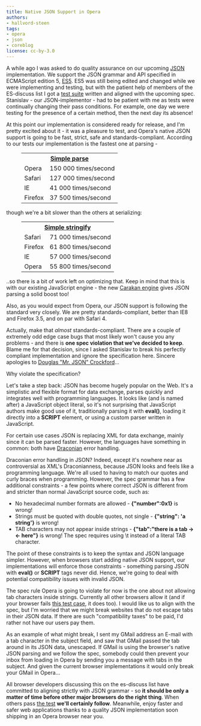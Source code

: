 ```yaml
---
title: Native JSON Support in Opera
authors:
- hallvord-steen
tags:
- opera
- json
- coreblog
license: cc-by-3.0
---
```

A while ago I was asked to do quality assurance on our upcoming <a href="http://en.wikipedia.org/wiki/JSON" target="_blank">JSON</a> implementation. We support the JSON grammar and API specified in ECMAScript edition 5, <a href="http://www.ecmascript.org/docs/tc39-2009-043.pdf" target="_blank">ES5</a>. ES5 was still being edited and changed while we were implementing and testing, but with the patient help of members of the ES-discuss list I got a <a href="http://testsuites.opera.com/JSON/" target="_blank">test suite</a> written and aligned with the upcoming spec. Stanislav - our JSON-implementor - had to be patient with me as tests were continually changing their pass conditions. For example, one day we were testing for the presence of a certain method, then the next day its absence!

At this point our implementation is considered ready for release, and I&#39;m pretty excited about it - it was a pleasure to test, and Opera&#39;s native JSON support is going to be fast, strict, safe and standards-compliant. According to our tests our implementation is the fastest one at parsing -

<figure block="figure">
<table><tr><th colspan="2"><a href="http://testsuites.opera.com/JSON/performance/001.html" target="_blank">Simple parse</a></th></tr>
<tr><td>Opera</td><td>150 000 times/second</td></tr>
<tr><td>Safari</td><td>127 000 times/second</td></tr>
<tr><td>IE</td><td>41 000 times/second</td></tr>
<tr><td>Firefox</td><td>37 500 times/second</td></tr></table>
</figure>

though we&#39;re a bit slower than the others at serializing:

<figure block="figure">
<table><tr><th colspan="2"><a href="http://testsuites.opera.com/JSON/performance/002.html" target="_blank">Simple stringify</a></th></tr>
<tr><td>Safari</td><td>71 000 times/second</td></tr>
<tr><td>Firefox</td><td>61 800 times/second</td></tr>
<tr><td>IE</td><td>57 000 times/second</td></tr>
<tr><td>Opera</td><td>55 800 times/second</td></tr></table>
</figure>

..so there is a bit of work left on optimizing that. Keep in mind that this is with our existing JavaScript engine - the new <a href="http://my.opera.com/core/blog/2009/02/04/carakan" target="_blank">Carakan engine</a> gives JSON parsing a solid boost too!

Also, as you would expect from Opera, our JSON support is following the standard very closely. We are pretty standards-compliant, better than IE8 and Firefox 3.5, and on par with Safari 4.

Actually, make that <i>almost</i> standards-compliant. There are a couple of extremely odd edge case bugs that most likely won&#39;t cause you any problems - and there is <strong>one spec violation that we&#39;ve decided to keep</strong>. Blame me for that decision, since I asked Stanislav to break his perfectly compliant implementation and ignore the specification here. Sincere apologies to <a href="http://www.crockford.com/" target="_blank">Douglas &quot;Mr. JSON&quot; Crockford</a>...

Why violate the specification?

Let&#39;s take a step back: JSON has become hugely popular on the Web. It&#39;s a simplistic and flexible format for data exchange, parses quickly and integrates well with programming languages. It looks like (and is named after) a JavaScript object literal, so it&#39;s not surprising that JavaScript authors make good use of it, traditionally parsing it with <strong>eval()</strong>, loading it directly into a <strong>SCRIPT</strong> element, or using a custom parser written in JavaScript.

For certain use cases JSON is replacing XML for data exchange, mainly since it can be parsed faster. However, the languages have something in common: both have <a href="http://en.wikipedia.org/wiki/Draco_(lawgiver)" target="_blank">Draconian</a> error handling.

Draconian error handling in JSON? Indeed, except it&#39;s nowhere near as controversial as XML&#39;s Draconianness, because JSON looks and feels like a programming language. We&#39;re all used to having to match our quotes and curly braces when programming. However, the spec grammar has a few additional constraints - a few points where correct JSON is different from and stricter than normal JavaScript source code, such as:

<ul class="bullets"><li> No hexadecimal number formats are allowed - <strong>{&quot;number&quot;:0x1}</strong> is wrong!</li><li> Strings must be quoted with double quotes, not single - <strong>{&quot;string&quot;: &#39;a string&#39;}</strong> is wrong!</li><li> TAB characters may not appear inside strings - <strong>{&quot;tab&quot;:&quot;there is a tab -&gt;	&lt;- here&quot;}</strong> is wrong! The spec requires using \t instead of a literal TAB character.</li></ul>

The point of these constraints is to keep the syntax and JSON language simpler. However, when browsers start adding native JSON support, our implementations will enforce those constraints - something parsing JSON with <strong>eval()</strong> or <strong>SCRIPT</strong> tags never did. Hence, we&#39;re going to deal with potential compatibility issues with invalid JSON.

The spec rule Opera is going to violate for now is the one about not allowing tab characters inside strings. Currently all other browsers allow it (and if your browser fails <a href="http://testsuites.opera.com/JSON/correctness/035.html" target="_blank">this test case</a>, it does too). I would like us to align with the spec, but I&#39;m worried that we might break websites that do not escape tabs in their JSON data. If there are such &quot;compatibility taxes&quot; to be paid, I&#39;d rather not have our users pay them.

As an example of what might break, I sent my GMail address an E-mail with a tab character in the subject field, and saw that GMail passed the tab around in its JSON data, unescaped. If GMail is using the browser&#39;s native JSON parsing and we follow the spec, somebody could then prevent your inbox from loading in Opera by sending you a message with tabs in the subject. And given the current browser implementations it would only break your GMail in Opera...

All browser developers discussing this on the es-discuss list have committed to aligning strictly with JSON grammar - so <strong>it should be only a matter of time before other major browsers do the right thing</strong>. When others pass  <a href="http://testsuites.opera.com/JSON/correctness/035.html" target="_blank">the test</a> <strong>we&#39;ll certainly follow</strong>. Meanwhile, enjoy faster and safer web applications thanks to a quality JSON implementation soon shipping in an Opera browser near you.

